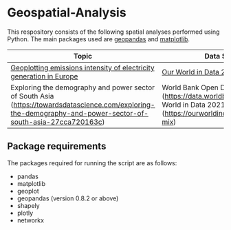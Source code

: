 # Geospatial-Analysis

This respository consists of the following spatial analyses performed using Python. The main packages used are [geopandas](https://geopandas.org/en/stable/) and [matplotlib](https://matplotlib.org/).

|Topic|Data Source|
|-----|-----------|
|[Geoplotting emissions intensity of electricity generation in Europe](https://towardsdatascience.com/geoplotting-emissions-intensity-of-electricity-generation-in-europe-90c22b378858)|[Our World in Data 2021](https://ourworldindata.org/grapher/carbon-intensity-electricity)|
|Exploring the demography and power sector of South Asia (https://towardsdatascience.com/exploring-the-demography-and-power-sector-of-south-asia-27cca720163c)|World Bank Open Data 2021 (https://data.worldbank.org/), Our World in Data 2021 (https://ourworldindata.org/electricity-mix)|


## Package requirements
The packages required for running the script are as follows:
- pandas
- matplotlib
- geoplot
- geopandas (version 0.8.2 or above)
- shapely
- plotly
- networkx
